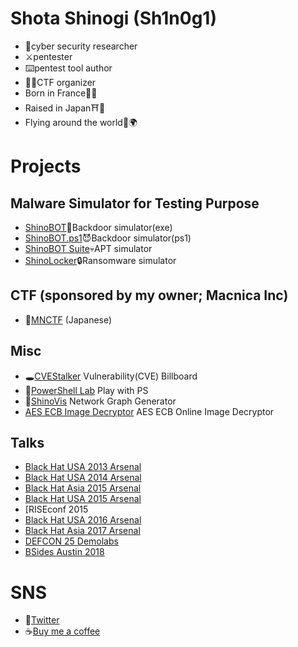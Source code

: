 # Shota Shinogi (Sh1n0g1)
* 🥼cyber security researcher
* ⚔️pentester
* ⌨️pentest tool author
* 👨‍⚖️CTF organizer
* Born in France🥖🥐
* Raised in Japan⛩️🗼
* Flying around the world🛫🌍

# Projects 
## Malware Simulator for Testing Purpose
* [ShinoBOT](https://shinosec.com)👿Backdoor simulator(exe)
* [ShinoBOT.ps1](https://shinobotps1.com)😈Backdoor simulator(ps1) 
* [ShinoBOT Suite](https://shinosec.com/shinobotsuite/)💀APT simulator 
* [ShinoLocker](https://shinolocker.com/)🔒Ransomware simulator 

## CTF (sponsored by my owner; Macnica Inc)
* 🏁[MNCTF](https://mnctf.info/) (Japanese)

## Misc
* 🕳️[CVEStalker](https://cvestalker.com/) Vulnerability(CVE) Billboard
* 🧪[PowerShell Lab](https://shino.club/powershelllab/) Play with PS
* 👀[ShinoVis](https://shino.club/shinovis/) Network Graph Generator
* [AES ECB Image Decryptor](https://shino.club/aesecbdecryptor/) AES ECB Online Image Decryptor

## Talks
* [Black Hat USA 2013 Arsenal](https://www.blackhat.com/us-13/arsenal.html#Shinogi)
* [Black Hat USA 2014 Arsenal](https://www.blackhat.com/us-14/arsenal.html#Shinogi)
* [Black Hat Asia 2015 Arsenal](https://www.blackhat.com/asia-15/arsenal.html#Shinogi)
* [Black Hat USA 2015 Arsenal](https://www.blackhat.com/us-15/arsenal.html#shota-shinogi)
* [RISEconf 2015
* [Black Hat USA 2016 Arsenal](https://www.blackhat.com/us-16/arsenal.html#shota-shinogi)
* [Black Hat Asia 2017 Arsenal](https://www.blackhat.com/asia-17/arsenal/schedule/#shinobotps1-5885)
* [DEFCON 25 Demolabs](https://defcon.org/html/defcon-25/dc-25-demolabs.html#ShinoBOT)
* [BSides Austin 2018](https://bsidesaustin2018.sched.com/shota_shinogi.6z7mdw9)

# SNS
* 🐤[Twitter](https://twitter.com/Sh1n0g1/)
* ☕[Buy me a coffee](https://buymeacoffee.com/Sh1n0g1)
